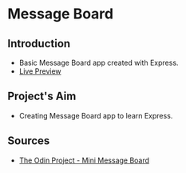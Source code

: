 # Message Board
## Introduction
* Basic Message Board app created with Express.
* [Live Preview](https://pure-shore-70014.herokuapp.com/)

## Project's Aim
* Creating Message Board app to learn Express.

## Sources
* [The Odin Project - Mini Message Board](https://www.theodinproject.com/paths/full-stack-javascript/courses/nodejs/lessons/mini-message-board)

